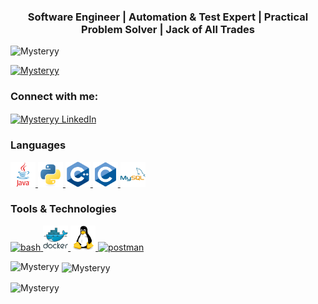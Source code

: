 <h3 align="center">Software Engineer | Automation & Test Expert | Practical Problem Solver | Jack of All Trades</h3>


<p align="left"> <img src="https://komarev.com/ghpvc/?username=Mysteryy&label=Profile%20views&color=0e75b6&style=flat" alt="Mysteryy" /> </p>

<p align="left"> <a href="https://github.com/ryo-ma/github-profile-trophy"><img src="https://github-profile-trophy.vercel.app/?username=Mysteryy" alt="Mysteryy" /></a> </p>

<h3 align="left">Connect with me:</h3>
<p align="left">
<a href="www.linkedin.com/in/zach-hasbrouck-180847a4" target="blank"><img align="center" src="https://cdn.jsdelivr.net/npm/simple-icons@3.0.1/icons/linkedin.svg" alt="Mysteryy LinkedIn" height="40" width="40" /></a>
</p>

<h3 align="left">Languages</h3>
<p align="left">
  <a href="https://www.java.com/en/" target="_blank"> <img src="https://raw.githubusercontent.com/devicons/devicon/master/icons/java/java-original-wordmark.svg" alt="java" width="40" height="40"/> </a> 
  <a href="https://www.python.org" target="_blank"> <img src="https://raw.githubusercontent.com/devicons/devicon/master/icons/python/python-original.svg" alt="python" width="40" height="40"/> </a> 
  <a href="https://www.w3schools.com/cpp/" target="_blank"> <img src="https://raw.githubusercontent.com/devicons/devicon/master/icons/cplusplus/cplusplus-original.svg" alt="cplusplus" width="40" height="40"/> </a> 
  <a href="https://www.cprogramming.com/" target="_blank"> <img src="https://raw.githubusercontent.com/devicons/devicon/master/icons/c/c-original.svg" alt="c" width="40" height="40"/> </a> 
  <a href="https://www.mysql.com/" target="_blank"> <img src="https://raw.githubusercontent.com/devicons/devicon/master/icons/mysql/mysql-original-wordmark.svg" alt="mysql" width="40" height="40"/> </a> 
</p>

<h3 align="left">Tools & Technologies</h3>
<p align="left"> 
  <a href="https://www.gnu.org/software/bash/" target="_blank"> <img src="https://www.vectorlogo.zone/logos/gnu_bash/gnu_bash-icon.svg" alt="bash" width="40" height="40"/> </a> 
  <a href="https://www.docker.com/" target="_blank"> <img src="https://raw.githubusercontent.com/devicons/devicon/master/icons/docker/docker-original-wordmark.svg" alt="docker" width="40" height="40"/> </a> 
  <a href="https://www.linux.org/" target="_blank"> <img src="https://raw.githubusercontent.com/devicons/devicon/master/icons/linux/linux-original.svg" alt="linux" width="40" height="40"/> </a> 
  <a href="https://postman.com" target="_blank"> <img src="https://www.vectorlogo.zone/logos/getpostman/getpostman-icon.svg" alt="postman" width="40" height="40"/> </a> 
</p>


<p><img align="left" src="https://github-readme-stats.vercel.app/api/top-langs?username=Mysteryy&show_icons=true&locale=en&layout=compact" alt="Mysteryy" /></p>

<p>&nbsp;<img align="center" src="https://github-readme-stats.vercel.app/api?username=Mysteryy&show_icons=true&locale=en" alt="Mysteryy" /></p>

<p><img align="center" src="https://github-readme-streak-stats.herokuapp.com/?user=Mysteryy&" alt="Mysteryy" /></p>
